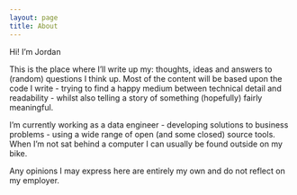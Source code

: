 ```yaml
---
layout: page
title: About
---
```


Hi! I’m Jordan

This is the place where I’ll write up my: thoughts, ideas and answers to
(random) questions I think up.
Most of the content will be based upon the code I write - trying to
find a happy medium between technical detail and readability - whilst
also telling a story of something (hopefully) fairly meaningful.

I’m currently working as a data engineer - developing solutions to
business problems - using a wide range of open (and some closed) source
tools.
When I’m not sat behind a computer I can usually be found outside on my
bike.

Any opinions I may express here are entirely my own and do not reflect
on my employer.

